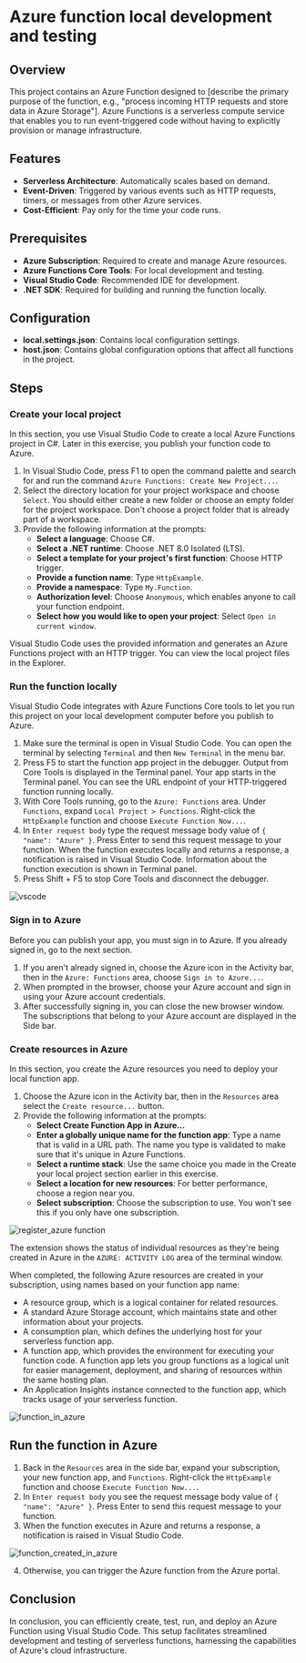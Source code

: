 # Azure function local development and testing

## Overview

This project contains an Azure Function designed to [describe the primary purpose of the function, e.g., "process incoming HTTP requests and store data in Azure Storage"]. Azure Functions is a serverless compute service that enables you to run event-triggered code without having to explicitly provision or manage infrastructure.

## Features

- **Serverless Architecture**: Automatically scales based on demand.
- **Event-Driven**: Triggered by various events such as HTTP requests, timers, or messages from other Azure services.
- **Cost-Efficient**: Pay only for the time your code runs.

## Prerequisites

- **Azure Subscription**: Required to create and manage Azure resources.
- **Azure Functions Core Tools**: For local development and testing.
- **Visual Studio Code**: Recommended IDE for development.
- **.NET SDK**: Required for building and running the function locally.

## Configuration

- **local.settings.json**: Contains local configuration settings.
- **host.json**: Contains global configuration options that affect all functions in the project.
 
## Steps

### Create your local project

In this section, you use Visual Studio Code to create a local Azure Functions project in C#. Later in this exercise, you publish your function code to Azure.

1. In Visual Studio Code, press F1 to open the command palette and search for and run the command `Azure Functions: Create New Project...`.
2. Select the directory location for your project workspace and choose `Select`. You should either create a new folder or choose an empty folder for the project workspace. Don't choose a project folder that is already part of a workspace.
3. Provide the following information at the prompts:
   - **Select a language**: Choose C#.
   - **Select a .NET runtime**: Choose .NET 8.0 Isolated (LTS).
   - **Select a template for your project's first function**: Choose HTTP trigger.
   - **Provide a function name**: Type `HttpExample`.
   - **Provide a namespace**: Type `My.Function`.
   - **Authorization level**: Choose `Anonymous`, which enables anyone to call your function endpoint.
   - **Select how you would like to open your project**: Select `Open in current window`.

Visual Studio Code uses the provided information and generates an Azure Functions project with an HTTP trigger. You can view the local project files in the Explorer.

### Run the function locally

Visual Studio Code integrates with Azure Functions Core tools to let you run this project on your local development computer before you publish to Azure.

1. Make sure the terminal is open in Visual Studio Code. You can open the terminal by selecting `Terminal` and then `New Terminal` in the menu bar.
2. Press F5 to start the function app project in the debugger. Output from Core Tools is displayed in the Terminal panel. Your app starts in the Terminal panel. You can see the URL endpoint of your HTTP-triggered function running locally.
3. With Core Tools running, go to the `Azure: Functions` area. Under `Functions`, expand `Local Project > Functions`. Right-click the `HttpExample` function and choose `Execute Function Now...`.
4. In `Enter request body` type the request message body value of `{ "name": "Azure" }`. Press Enter to send this request message to your function. When the function executes locally and returns a response, a notification is raised in Visual Studio Code. Information about the function execution is shown in Terminal panel.
5. Press Shift + F5 to stop Core Tools and disconnect the debugger.
   
![vscode](https://github.com/user-attachments/assets/29dc3679-2fe4-4d28-ab46-4b01e06badf0)

### Sign in to Azure

Before you can publish your app, you must sign in to Azure. If you already signed in, go to the next section.

1. If you aren't already signed in, choose the Azure icon in the Activity bar, then in the `Azure: Functions` area, choose `Sign in to Azure...`.
2. When prompted in the browser, choose your Azure account and sign in using your Azure account credentials.
3. After successfully signing in, you can close the new browser window. The subscriptions that belong to your Azure account are displayed in the Side bar.

### Create resources in Azure

In this section, you create the Azure resources you need to deploy your local function app.

1. Choose the Azure icon in the Activity bar, then in the `Resources` area select the `Create resource...` button.
2. Provide the following information at the prompts:
   - **Select Create Function App in Azure...**
   - **Enter a globally unique name for the function app**: Type a name that is valid in a URL path. The name you type is validated to make sure that it's unique in Azure Functions.
   - **Select a runtime stack**: Use the same choice you made in the Create your local project section earlier in this exercise.
   - **Select a location for new resources**: For better performance, choose a region near you.
   - **Select subscription**: Choose the subscription to use. You won't see this if you only have one subscription.

  ![register_azure function](https://github.com/user-attachments/assets/a0e7ec6f-a3ef-4f7d-bc38-09e9bb788367)

The extension shows the status of individual resources as they're being created in Azure in the `AZURE: ACTIVITY LOG` area of the terminal window.

When completed, the following Azure resources are created in your subscription, using names based on your function app name:

- A resource group, which is a logical container for related resources.
- A standard Azure Storage account, which maintains state and other information about your projects.
- A consumption plan, which defines the underlying host for your serverless function app.
- A function app, which provides the environment for executing your function code. A function app lets you group functions as a logical unit for easier management, deployment, and sharing of resources within the same hosting plan.
- An Application Insights instance connected to the function app, which tracks usage of your serverless function.
  
![function_in_azure](https://github.com/user-attachments/assets/e29efc52-2c5a-4303-ad3e-9119e4a742ba)

## Run the function in Azure

1. Back in the `Resources` area in the side bar, expand your subscription, your new function app, and `Functions`. Right-click the `HttpExample` function and choose `Execute Function Now...`.
2. In `Enter request body` you see the request message body value of `{ "name": "Azure" }`. Press Enter to send this request message to your function.
3. When the function executes in Azure and returns a response, a notification is raised in Visual Studio Code.

![function_created_in_azure](https://github.com/user-attachments/assets/9e8956b9-a922-44c5-b261-55645dacc5dd)

4. Otherwise, you can trigger the Azure function from the Azure portal.
  
## Conclusion

In conclusion, you can efficiently create, test, run, and deploy an Azure Function using Visual Studio Code. This setup facilitates streamlined development and testing of serverless functions, harnessing the capabilities of Azure's cloud infrastructure.
